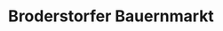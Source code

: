 ---
title: "Broderstorfer Bauernmarkt"
url: /broderstorf/broderstorfer-bauernmarkt/
shop: Supermarkt
---
